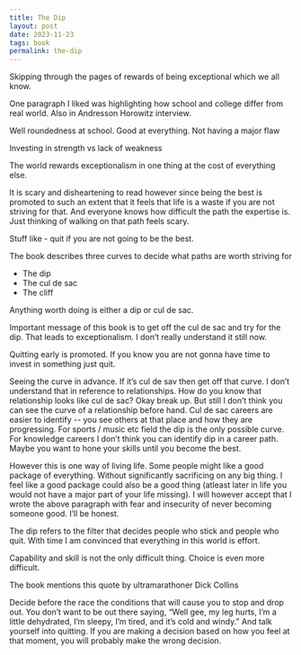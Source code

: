 ```yaml
---
title: The Dip
layout: post
date: 2023-11-23
tags: book
permalink: the-dip
---
```


Skipping through the pages of rewards of being exceptional which we all know.

One paragraph I liked was highlighting how school and college differ from real world. Also in Andresson Horowitz interview. 

Well roundedness at school. Good at everything. Not having a major flaw

Investing in strength vs lack of weakness

The world rewards exceptionalism in one thing at the cost of everything else.

It is scary and disheartening to read however since being the best is promoted to such an extent that it feels that life is a waste if you are not striving for that. And everyone knows how difficult the path the expertise is. Just thinking of walking on that path feels scary. 

Stuff like - quit if you are not going to be the best. 

The book describes three curves to decide what paths are worth striving for
* The dip
* The cul de sac
* The cliff

Anything worth doing is either a dip or cul de sac. 

Important message of this book is to get off the cul de sac and try for the dip. That leads to exceptionalism. 
I don’t really understand it still now.

Quitting early is promoted. If you know you are not gonna have time to invest in something just quit. 

Seeing the curve in advance. If it’s cul de sav then get off that curve. I don’t understand that in reference to relationships. How do you know that relationship looks like cul de sac? Okay break up. But still I don’t think you can see the curve of a relationship before hand. Cul de sac careers are easier to identify -- you see others at that place and how they are progressing. For sports / music etc field the dip is the only possible curve. For knowledge careers I don’t think you can identify dip in a career path. Maybe you want to hone your skills until you become the best.

However this is one way of living life. Some people might like a good package of everything. Without significantly sacrificing on any big thing. I feel like a good package could also be a good thing (atleast later in life you would not have a major part of your life missing). I will however accept that I wrote the above paragraph with fear and insecurity of never becoming someone good. I’ll be honest.

The dip refers to the filter that decides people who stick and people who quit. With time I am convinced that everything in this world is effort.

Capability and skill is not the only difficult thing. Choice is even more difficult.

The book mentions this quote by ultramarathoner Dick Collins

Decide before the race the conditions that will cause you to stop and drop out. You don’t want to be out there saying, “Well gee, my leg hurts, I’m a little dehydrated, I’m sleepy, I’m tired, and it’s cold and windy.” And talk yourself into quitting. If you are making a decision based on how you feel at that moment, you will probably make the wrong decision.
